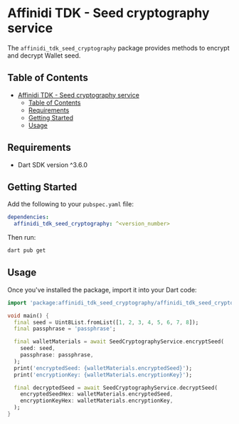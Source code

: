 # Affinidi TDK - Seed cryptography service

The `affinidi_tdk_seed_cryptography` package provides methods to encrypt and decrypt Wallet seed.

## Table of Contents

- [Affinidi TDK - Seed cryptography service](#affinidi-tdk---seed-cryptography-service)
  - [Table of Contents](#table-of-contents)
  - [Requirements](#requirements)
  - [Getting Started](#getting-started)
  - [Usage](#usage)

## Requirements

- Dart SDK version ^3.6.0

## Getting Started

Add the following to your `pubspec.yaml` file:

```yaml
dependencies:
  affinidi_tdk_seed_cryptography: ^<version_number>
```

Then run:

```bash
dart pub get
```

## Usage

Once you've installed the package, import it into your Dart code:

```dart
import 'package:affinidi_tdk_seed_cryptography/affinidi_tdk_seed_cryptography.dart';

void main() {
  final seed = Uint8List.fromList([1, 2, 3, 4, 5, 6, 7, 8]);
  final passphrase = 'passphrase';

  final walletMaterials = await SeedCryptographyService.encryptSeed(
    seed: seed,
    passphrase: passphrase,
  );
  print('encryptedSeed: {walletMaterials.encryptedSeed}');
  print('encryptionKey: {walletMaterials.encryptionKey}');

  final decryptedSeed = await SeedCryptographyService.decryptSeed(
    encryptedSeedHex: walletMaterials.encryptedSeed,
    encryptionKeyHex: walletMaterials.encryptionKey,
  );
}
```
